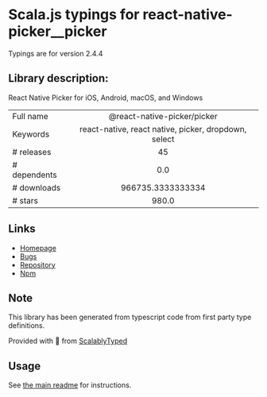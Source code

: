 
# Scala.js typings for react-native-picker__picker

Typings are for version 2.4.4

## Library description:
React Native Picker for iOS, Android, macOS, and Windows

|                    |                 |
| ------------------ | :-------------: |
| Full name          | @react-native-picker/picker |
| Keywords           | react-native, react native, picker, dropdown, select |
| # releases         | 45 |
| # dependents       | 0.0 |
| # downloads        | 966735.3333333334 |
| # stars            | 980.0 |

## Links
- [Homepage](https://github.com/react-native-picker/picker#readme)
- [Bugs](https://github.com/react-native-picker/picker/issues)
- [Repository](https://github.com/react-native-picker/picker)
- [Npm](https://www.npmjs.com/package/%40react-native-picker%2Fpicker)
    


## Note
This library has been generated from typescript code from first party type definitions.

Provided with :purple_heart: from [ScalablyTyped](https://github.com/oyvindberg/ScalablyTyped)

## Usage
See [the main readme](../../readme.md) for instructions.


